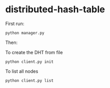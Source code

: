 # distributed-hash-table


First run: 
```
python manager.py
```

Then:

To create the DHT from file
```
python client.py init
```

To list all nodes
```
python client.py list
```
